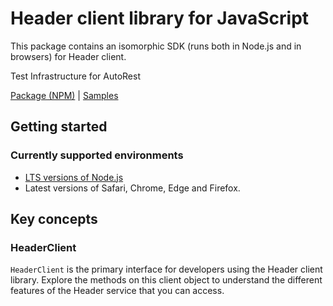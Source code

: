 # Header client library for JavaScript

This package contains an isomorphic SDK (runs both in Node.js and in browsers) for Header client.

Test Infrastructure for AutoRest

[Package (NPM)](https://www.npmjs.com/package/@msinternal/header) |
[Samples](https://github.com/Azure-Samples/azure-samples-js-management)

## Getting started

### Currently supported environments

- [LTS versions of Node.js](https://nodejs.org/about/releases/)
- Latest versions of Safari, Chrome, Edge and Firefox.






## Key concepts

### HeaderClient

`HeaderClient` is the primary interface for developers using the Header client library. Explore the methods on this client object to understand the different features of the Header service that you can access.

